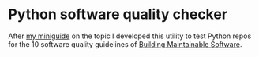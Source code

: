 # Python software quality checker

After [my miniguide](http://bobbelderbos.com/2016/03/building-maintainable-software/) on the topic I developed this utility to test Python repos for the 10 software quality guidelines of [Building Maintainable Software](https://www.sig.eu/en/building-maintainable-software).

